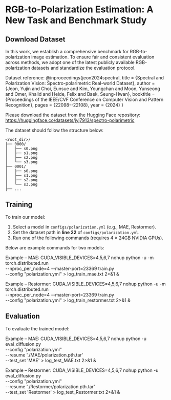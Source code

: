 # RGB-to-Polarization Estimation: A New Task and Benchmark Study


Download Dataset
--------------------
In this work, we establish a comprehensive benchmark for RGB-to-polarization image estimation. 
To ensure fair and consistent evaluation across methods, we adopt one of the latest publicly available RGB-polarization datasets and standardize the evaluation protocol.

Dataset reference:
@inproceedings{jeon2024spectral,
  title     = {Spectral and Polarization Vision: Spectro-polarimetric Real-world Dataset},
  author    = {Jeon, Yujin and Choi, Eunsue and Kim, Youngchan and Moon, Yunseong and Omer, Khalid and Heide, Felix and Baek, Seung-Hwan},
  booktitle = {Proceedings of the IEEE/CVF Conference on Computer Vision and Pattern Recognition},
  pages     = {22098--22108},
  year      = {2024}
}

Please download the dataset from the Hugging Face repository: https://huggingface.co/datasets/jyj7913/spectro-polarimetric

The dataset should follow the structure below:

```
<root_dir>/
├── 0000/
│   ├── s0.png
│   ├── s1.png
│   ├── s2.png
│   └── s3.png 
├── 0001/
│   ├── s0.png
│   ├── s1.png
│   ├── s2.png
│   └── s3.png
├── ...
```
Training
---------------
To train our model:

1. Select a model in `configs/polarization.yml` (e.g., MAE, Restormer).
2. Set the dataset path in **line 22** of `configs/polarization.yml`.
3. Run one of the following commands (requires 4 × 24GB NVIDIA GPUs).

Below are example commands for two models:

Example – MAE:
CUDA_VISIBLE_DEVICES=4,5,6,7 nohup python -u -m torch.distributed.run \
--nproc_per_node=4 --master-port=23369 train.py \
--config "polarization.yml" > log_train_mae.txt 2>&1 &

Example – Restormer:
CUDA_VISIBLE_DEVICES=4,5,6,7 nohup python -u -m torch.distributed.run \
--nproc_per_node=4 --master-port=23369 train.py \
--config "polarization.yml" > log_train_restormer.txt 2>&1 &

Evaluation
--------------
To evaluate the trained model:

Example – MAE:
CUDA_VISIBLE_DEVICES=4,5,6,7 nohup python -u eval_diffusion.py \
--config "polarization.yml" \
--resume './MAE/polarization.pth.tar' \
--test_set 'MAE' > log_test_MAE.txt 2>&1 &

Example – Restormer:
CUDA_VISIBLE_DEVICES=4,5,6,7 nohup python -u eval_diffusion.py \
--config "polarization.yml" \
--resume './Restormer/polarization.pth.tar' \
--test_set 'Restormer' > log_test_Restormer.txt 2>&1 &
